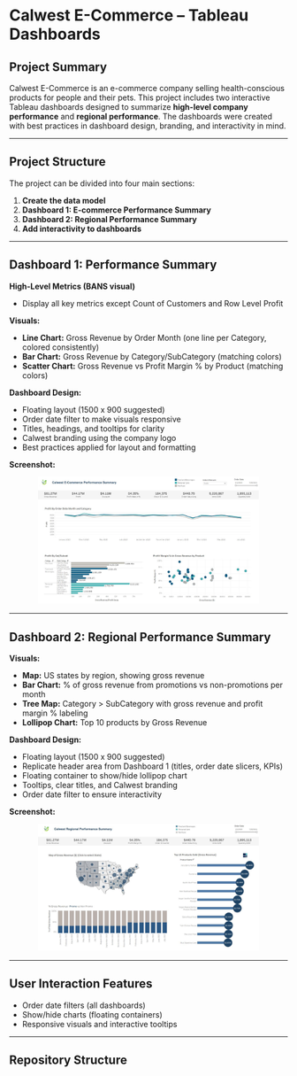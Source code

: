 # Calwest E-Commerce – Tableau Dashboards

## Project Summary
Calwest E-Commerce is an e-commerce company selling health-conscious products for people and their pets. This project includes two interactive Tableau dashboards designed to summarize **high-level company performance** and **regional performance**. The dashboards were created with best practices in dashboard design, branding, and interactivity in mind.

---

## Project Structure
The project can be divided into four main sections:  
1. **Create the data model**  
2. **Dashboard 1: E-commerce Performance Summary**  
3. **Dashboard 2: Regional Performance Summary**  
4. **Add interactivity to dashboards**  

---

## Dashboard 1: Performance Summary

**High-Level Metrics (BANS visual)**  
- Display all key metrics except Count of Customers and Row Level Profit  

**Visuals:**  
- **Line Chart:** Gross Revenue by Order Month (one line per Category, colored consistently)  
- **Bar Chart:** Gross Revenue by Category/SubCategory (matching colors)  
- **Scatter Chart:** Gross Revenue vs Profit Margin % by Product (matching colors)  

**Dashboard Design:**  
- Floating layout (1500 x 900 suggested)  
- Order date filter to make visuals responsive  
- Titles, headings, and tooltips for clarity  
- Calwest branding using the company logo  
- Best practices applied for layout and formatting  

**Screenshot:**  
<p align="center">
  <img src="images/Calwest_performance_summary_dashboard.JPG" alt="Performance Summary Dashboard" width="400"/>
</p>

---

## Dashboard 2: Regional Performance Summary

**Visuals:**  
- **Map:** US states by region, showing gross revenue  
- **Bar Chart:** % of gross revenue from promotions vs non-promotions per month  
- **Tree Map:** Category > SubCategory with gross revenue and profit margin % labeling  
- **Lollipop Chart:** Top 10 products by Gross Revenue  

**Dashboard Design:**  
- Floating layout (1500 x 900 suggested)  
- Replicate header area from Dashboard 1 (titles, order date slicers, KPIs)  
- Floating container to show/hide lollipop chart  
- Tooltips, clear titles, and Calwest branding  
- Order date filter to ensure interactivity  

**Screenshot:**  
<p align="center">
  <img src="images/Calwest_regional_performance_summary_dashboard.JPG" alt="Regional Performance Dashboard" width="400"/>
</p>

---

## User Interaction Features
- Order date filters (all dashboards)  
- Show/hide charts (floating containers)  
- Responsive visuals and interactive tooltips  

---

## Repository Structure

